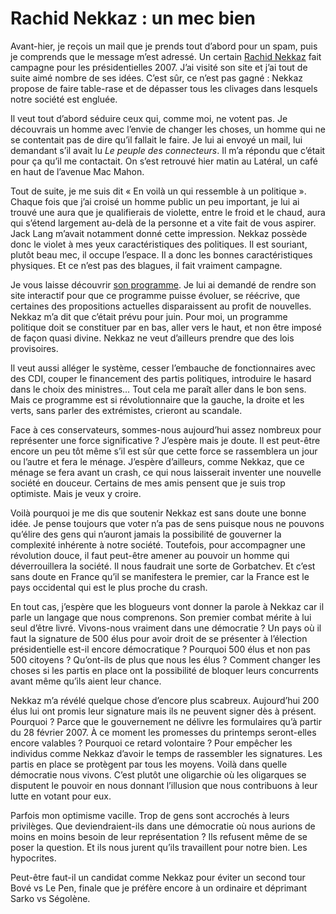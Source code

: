# Rachid Nekkaz : un mec bien

Avant-hier, je reçois un mail que je prends tout d’abord pour un spam, puis je comprends que le message m’est adressé. Un certain [Rachid Nekkaz](http://www.nekkaz.com/) fait campagne pour les présidentielles 2007. J’ai visité son site et j’ai tout de suite aimé nombre de ses idées. C’est sûr, ce n’est pas gagné : Nekkaz propose de faire table-rase et de dépasser tous les clivages dans lesquels notre société est engluée.

Il veut tout d’abord séduire ceux qui, comme moi, ne votent pas. Je découvrais un homme avec l’envie de changer les choses, un homme qui ne se contentait pas de dire qu’il fallait le faire. Je lui ai envoyé un mail, lui demandant s’il avait lu *Le peuple des connecteurs*. Il m’a répondu que c’était pour ça qu’il me contactait. On s’est retrouvé hier matin au Latéral, un café en haut de l’avenue Mac Mahon.

Tout de suite, je me suis dit « En voilà un qui ressemble à un politique ». Chaque fois que j’ai croisé un homme public un peu important, je lui ai trouvé une aura que je qualifierais de violette, entre le froid et le chaud, aura qui s’étend largement au-delà de la personne et a vite fait de vous aspirer. Jack Lang m’avait notamment donné cette impression. Nekkaz possède donc le violet à mes yeux caractéristiques des politiques. Il est souriant, plutôt beau mec, il occupe l’espace. Il a donc les bonnes caractéristiques physiques. Et ce n’est pas des blagues, il fait vraiment campagne.

Je vous laisse découvrir [son programme](http://www.nekkaz.com/). Je lui ai demandé de rendre son site interactif pour que ce programme puisse évoluer, se réécrive, que certaines des propositions actuelles disparaissent au profit de nouvelles. Nekkaz m’a dit que c’était prévu pour juin. Pour moi, un programme politique doit se constituer par en bas, aller vers le haut, et non être imposé de façon quasi divine. Nekkaz ne veut d’ailleurs prendre que des lois provisoires.

Il veut aussi alléger le système, cesser l’embauche de fonctionnaires avec des CDI, couper le financement des partis politiques, introduire le hasard dans le choix des ministres… Tout cela me paraît aller dans le bon sens. Mais ce programme est si révolutionnaire que la gauche, la droite et les verts, sans parler des extrémistes, crieront au scandale.

Face à ces conservateurs, sommes-nous aujourd’hui assez nombreux pour représenter une force significative ? J’espère mais je doute. Il est peut-être encore un peu tôt même s’il est sûr que cette force se rassemblera un jour ou l’autre et fera le ménage. J’espère d’ailleurs, comme Nekkaz, que ce ménage se fera avant un crash, ce qui nous laisserait inventer une nouvelle société en douceur. Certains de mes amis pensent que je suis trop optimiste. Mais je veux y croire.

Voilà pourquoi je me dis que soutenir Nekkaz est sans doute une bonne idée. Je pense toujours que voter n’a pas de sens puisque nous ne pouvons qu’élire des gens qui n’auront jamais la possibilité de gouverner la complexité inhérente à notre société. Toutefois, pour accompagner une révolution douce, il faut peut-être amener au pouvoir un homme qui déverrouillera la société. Il nous faudrait une sorte de Gorbatchev. Et c’est sans doute en France qu’il se manifestera le premier, car la France est le pays occidental qui est le plus proche du crash.

En tout cas, j’espère que les blogueurs vont donner la parole à Nekkaz car il parle un langage que nous comprenons. Son premier combat mérite à lui seul d’être livré. Vivons-nous vraiment dans une démocratie ? Un pays où il faut la signature de 500 élus pour avoir droit de se présenter à l’élection présidentielle est-il encore démocratique ? Pourquoi 500 élus et non pas 500 citoyens ? Qu’ont-ils de plus que nous les élus ? Comment changer les choses si les partis en place ont la possibilité de bloquer leurs concurrents avant même qu’ils aient leur chance.

Nekkaz m’a révélé quelque chose d’encore plus scabreux. Aujourd’hui 200 élus lui ont promis leur signature mais ils ne peuvent signer dès à présent. Pourquoi ? Parce que le gouvernement ne délivre les formulaires qu’à partir du 28 février 2007. À ce moment les promesses du printemps seront-elles encore valables ? Pourquoi ce retard volontaire ? Pour empêcher les individus comme Nekkaz d’avoir le temps de rassembler les signatures. Les partis en place se protègent par tous les moyens. Voilà dans quelle démocratie nous vivons. C’est plutôt une oligarchie où les oligarques se disputent le pouvoir en nous donnant l’illusion que nous contribuons à leur lutte en votant pour eux.

Parfois mon optimisme vacille. Trop de gens sont accrochés à leurs privilèges. Que deviendraient-ils dans une démocratie où nous aurions de moins en moins besoin de leur représentation ? Ils refusent même de se poser la question. Et ils nous jurent qu’ils travaillent pour notre bien. Les hypocrites.

Peut-être faut-il un candidat comme Nekkaz pour éviter un second tour Bové vs Le Pen, finale que je préfère encore à un ordinaire et déprimant Sarko vs Ségolène.